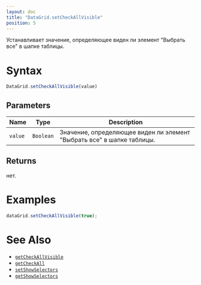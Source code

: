 ```yaml
---
layout: doc
title: "DataGrid.setCheckAllVisible"
position: 5
---
```


Устанавливает значение, определяющее виден ли элемент "Выбрать все" в шапке таблицы.

# Syntax

```js
DataGrid.setCheckAllVisible(value)
```

## Parameters

Name|Type|Description
----|----|-----------
`value`|`Boolean`|Значение, определяющее виден ли элемент "Выбрать все" в шапке таблицы.

## Returns

нет.

# Examples

```js
dataGrid.setCheckAllVisible(true);
```

# See Also

* [`getCheckAllVisible`](../DataGrid.getCheckAllVisible/)
* [`getCheckAll`](../DataGrid.getCheckAll/)
* [`setShowSelectors`](../DataGrid.setShowSelectors/)
* [`getShowSelectors`](../DataGrid.getShowSelectors/)

